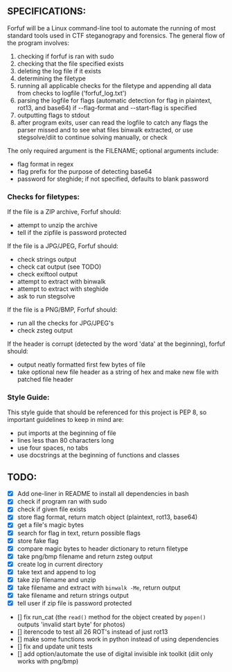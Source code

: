 ## SPECIFICATIONS:
Forfuf will be a Linux command-line tool to automate the running of 
most standard tools used in CTF steganograpy and forensics. The general
flow of the program involves:

1. checking if forfuf is ran with sudo
2. checking that the file specified exists
3. deleting the log file if it exists
4. determining the filetype
5. running all applicable checks for the filetype and appending all data
    from checks to logfile ('forfuf_log.txt')
6. parsing the logfile for flags (automatic detection for flag in plaintext,
    rot13, and base64) if --flag-format and --start-flag is specified
7. outputting flags to stdout
8. after program exits, user can read the logfile to catch any flags the parser missed
    and to see what files binwalk extracted, or use stegsolve/diit to continue solving
    manually, or check

The only required argument is the FILENAME; optional arguments include:

- flag format in regex
- flag prefix for the purpose of detecting base64
- password for steghide; if not specified, defaults to blank password

### Checks for filetypes:

If the file is a ZIP archive, Forfuf should:
- attempt to unzip the archive
- tell if the zipfile is password protected

If the file is a JPG/JPEG, Forfuf should:
- check strings output
- check cat output (see TODO)
- check exiftool output
- attempt to extract with binwalk
- attempt to extract with steghide
- ask to run stegsolve

If the file is a PNG/BMP, Forfuf should:
- run all the checks for JPG/JPEG's
- check zsteg output

If the header is corrupt (detected by the word 'data' at the beginning), forfuf should:
- output neatly formatted first few bytes of file
- take optional new file header as a string of hex and 
    make new file with patched file header

### Style Guide:
This style guide that should be referenced for this project is PEP 8,
so important guidelines to keep in mind are:

- put imports at the beginning of file
- lines less than 80 characters long
- use four spaces, no tabs
- use docstrings at the beginning of functions and classes

## TODO:
- [x] Add one-liner in README to install all dependencies in bash
- [x] check if program ran with sudo
- [x] check if given file exists
- [x] store flag format, return match object (plaintext, rot13, base64)
- [x] get a file's magic bytes
- [x] search for flag in text, return possible flags
- [x] store fake flag
- [x] compare magic bytes to header dictionary to return filetype
- [x] take png/bmp filename and return zsteg output
- [x] create log in current directory
- [x] take text and append to log
- [x] take zip filename and unzip
- [x] take filename and extract with `binwalk -Me`, return output
- [x] take filename and return strings output
- [x] tell user if zip file is password protected
- [] fix run_cat (the `read()` method for the object created by `popen()`
    outputs 'invalid start byte' for photos)
- [] iterencode to test all 26 ROT's instead of just rot13
- [] make some functions work in python instead of using dependencies
- [] fix and update unit tests
- [] add option/automate the use of digital invisible ink toolkit
    (diit only works with png/bmp)
